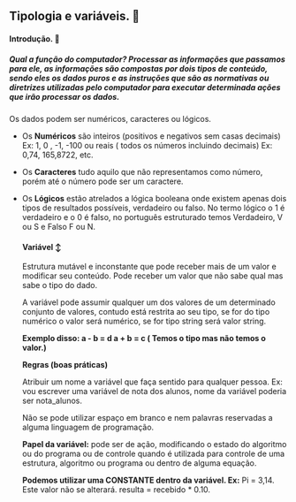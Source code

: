 ## Tipologia e variáveis. :key:

#### Introdução. :book:

##### Qual a função do computador? Processar as informações que passamos para ele, as informações são compostas por dois tipos de conteúdo, sendo eles os dados puros e as instruções que são as normativas ou diretrizes utilizadas pelo computador para executar determinada ações que irão processar os dados. 

Os dados podem ser numéricos, caracteres ou lógicos.

- Os **Numéricos** são inteiros (positivos e negativos sem casas decimais) Ex: 1, 0 , -1, -100 ou reais ( todos os números incluindo decimais) Ex: 0,74, 165,8722, etc.

- Os **Caracteres** tudo aquilo que não representamos como número, porém até o número pode ser um caractere.

- Os **Lógicos** estão atrelados a lógica booleana onde existem apenas dois tipos de resultados possíveis, verdadeiro ou falso. No termo lógico o 1 é verdadeiro e o 0 é falso, no português estruturado temos Verdadeiro, V ou S e Falso F ou N.

  #### Variável :arrow_up_down:

  Estrutura mutável e inconstante que pode receber mais de um valor e modificar seu conteúdo. Pode receber um valor que não sabe qual mas sabe o tipo do dado.

  A variável pode assumir qualquer um dos valores de um determinado conjunto de valores, contudo está restrita ao seu tipo, se for do tipo numérico o valor será numérico, se for tipo string será valor string. 

  **Exemplo disso: a - b = d    a + b = c ( Temos o tipo mas não temos o valor.)**

  **Regras (boas práticas)**

  Atribuir um nome a variável que faça sentido para qualquer pessoa. Ex: vou escrever uma variável de nota dos alunos, nome da variável poderia ser nota_alunos. 

  Não se pode utilizar espaço em branco e nem palavras reservadas a alguma linguagem de programação.

  **Papel da variável:** pode ser de ação, modificando o estado do algoritmo ou do programa ou de controle quando é utilizada para controle de uma estrutura, algoritmo ou programa ou dentro de alguma equação.

  **Podemos utilizar uma CONSTANTE dentro da variável. Ex:** Pi = 3,14. Este valor não se alterará. resulta = recebido * 0.10.